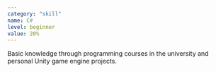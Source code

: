 ```yaml
---
category: "skill"
name: C#
level: beginner
value: 20%
---
```


Basic knowledge through programming courses in the university and
personal Unity game engine projects.
